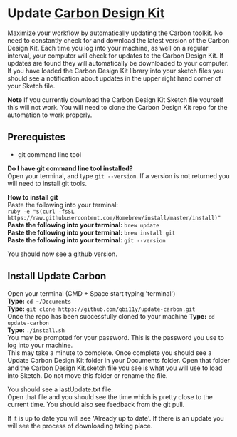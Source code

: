 # Update [Carbon Design Kit](http://www.carbondesignsystem.com/)
Maximize your workflow by automatically updating the Carbon toolkit. No need to constantly check for and download the latest version of the Carbon Design Kit. Each time you log into your machine, as well on a regular interval, your computer will check for updates to the Carbon Design Kit. If updates are found they will automatically be downloaded to your computer. If you have loaded the Carbon Design Kit library into your sketch files you should see a notification about updates in the upper right hand corner of your Sketch file.

**Note** If you currently download the Carbon Design Kit Sketch file yourself this will not work. You will need to clone the Carbon Design Kit repo for the automation to work properly.

## Prerequistes
* git command line tool<br/>

**Do I have git command line tool installed?**<br/>
Open your terminal, and type `git --version`. If a version is not returned you will need to install git tools.<br/>

**How to install git**<br/>
Paste the following into your terminal:<br/> `ruby -e "$(curl -fsSL https://raw.githubusercontent.com/Homebrew/install/master/install)"`<br/>
**Paste the following into your terminal:** `brew update` <br/>
**Paste the following into your terminal:** `brew install git`<br/>
**Paste the following into your terminal:** `git --version`<br/>

You should now see a github version.<br/>

## Install Update Carbon
Open your terminal (CMD + Space start typing 'terminal')<br/>
**Type:** `cd ~/Documents`<br/>
**Type:** `git clone https://github.com/qbi11y/update-carbon.git`<br/>
Once the repo has been successfully cloned to your machine
**Type:** `cd update-carbon`<br/>
**Type:** `./install.sh`<br/>
You may be prompted for your password. This is the password you use to log into your machine.<br/>
This may take a minute to complete. Once complete you should see a Update Carbon Design Kit folder in your Documents folder. Open that folder and the Carbon Design Kit.sketch file you see is what you will use to load into Sketch. Do not move this folder or rename the file.

You should see a lastUpdate.txt file.<br/>
Open that file and you should see the time which is pretty close to the current time. You should also see feedback from the git pull.

If it is up to date you will see 'Already up to date'. If there is an update you will see the process of downloading taking place. 
 
